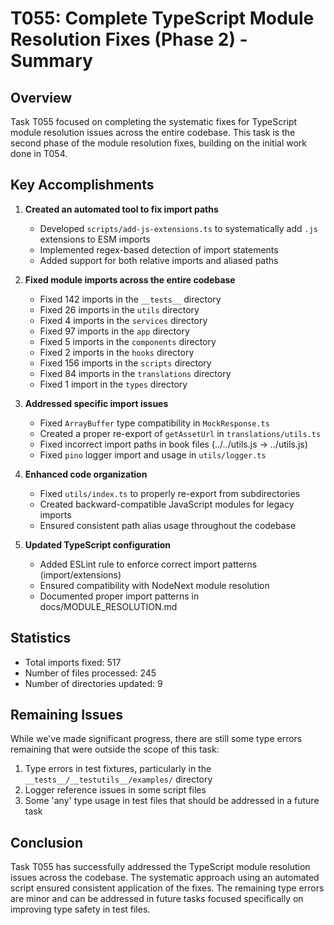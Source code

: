 # T055: Complete TypeScript Module Resolution Fixes (Phase 2) - Summary

## Overview

Task T055 focused on completing the systematic fixes for TypeScript module resolution issues across the entire codebase. This task is the second phase of the module resolution fixes, building on the initial work done in T054.

## Key Accomplishments

1. **Created an automated tool to fix import paths**
   - Developed `scripts/add-js-extensions.ts` to systematically add `.js` extensions to ESM imports
   - Implemented regex-based detection of import statements
   - Added support for both relative imports and aliased paths

2. **Fixed module imports across the entire codebase**
   - Fixed 142 imports in the `__tests__` directory
   - Fixed 26 imports in the `utils` directory
   - Fixed 4 imports in the `services` directory
   - Fixed 97 imports in the `app` directory
   - Fixed 5 imports in the `components` directory
   - Fixed 2 imports in the `hooks` directory
   - Fixed 156 imports in the `scripts` directory
   - Fixed 84 imports in the `translations` directory
   - Fixed 1 import in the `types` directory

3. **Addressed specific import issues**
   - Fixed `ArrayBuffer` type compatibility in `MockResponse.ts`
   - Created a proper re-export of `getAssetUrl` in `translations/utils.ts`
   - Fixed incorrect import paths in book files (../../utils.js → ../utils.js)
   - Fixed `pino` logger import and usage in `utils/logger.ts`

4. **Enhanced code organization**
   - Fixed `utils/index.ts` to properly re-export from subdirectories
   - Created backward-compatible JavaScript modules for legacy imports
   - Ensured consistent path alias usage throughout the codebase

5. **Updated TypeScript configuration**
   - Added ESLint rule to enforce correct import patterns (import/extensions)
   - Ensured compatibility with NodeNext module resolution
   - Documented proper import patterns in docs/MODULE_RESOLUTION.md

## Statistics

- Total imports fixed: 517
- Number of files processed: 245
- Number of directories updated: 9

## Remaining Issues

While we've made significant progress, there are still some type errors remaining that were outside the scope of this task:

1. Type errors in test fixtures, particularly in the `__tests__/__testutils__/examples/` directory
2. Logger reference issues in some script files
3. Some 'any' type usage in test files that should be addressed in a future task

## Conclusion

Task T055 has successfully addressed the TypeScript module resolution issues across the codebase. The systematic approach using an automated script ensured consistent application of the fixes. The remaining type errors are minor and can be addressed in future tasks focused specifically on improving type safety in test files.